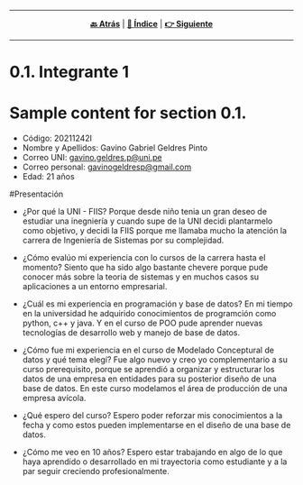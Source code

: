 <hr>
<div align="center">
 
[**🔙 Atrás**](../0.0/0.0.md) | [**📜 Índice**](../../README.md) | [**👉 Siguiente**](../0.2/0.2.md)

</div>
<hr>

# 0.1. Integrante 1


Sample content for section 0.1.
=======
- Código: 20211242I
- Nombre y Apellidos: Gavino Gabriel Geldres Pinto
- Correo UNI: gavino.geldres.p@uni.pe
- Correo personal: gavinogeldresp@gmail.com
- Edad: 21 años


#Presentación
- ¿Por qué la UNI - FIIS?
	Porque desde niño tenia un gran deseo de estudiar una inegniería y cuando supe de la UNI decidi plantarmelo como objetivo, y decidi la FIIS porque me llamaba mucho la atención la carrera de Ingeniería de Sistemas por su complejidad.

- ¿Cómo evalúo mi experiencia con lo cursos de la carrera hasta el momento?
	Siento que ha sido algo bastante chevere porque pude conocer más sobre la teoria de sistemas y en muchos casos su aplicaciones a un entorno empresarial.

- ¿Cuál es mi experiencia en programación y base de datos?
	En mi tiempo en la universidad he adquirido conocimientos de programción como python, c++ y java. Y en el curso de POO pude aprender nuevas tecnologías de desarrollo web y manejo de base de datos.

- ¿Cómo fue mi experiencia en el curso de Modelado Conceptural de datos y qué tema elegí?
	Fue algo nuevo y creo yo complementario a su curso prerequisito, porque se aprendió a organizar y estructurar los datos de una empresa en entidades para su posterior diseño de una base de datos. En este curso modelamos el área de producción de una empresa avícola.

- ¿Qué espero del curso?
	Espero poder reforzar mis conocimientos a la fecha y como estos pueden implementarse en el diseño de una base de datos.

- ¿Cómo me veo en 10 años?
	Espero estar trabajando en algo de lo que haya aprendido o desarrollado en mi trayectoria como estudiante y a la par seguir creciendo profesionalmente.
